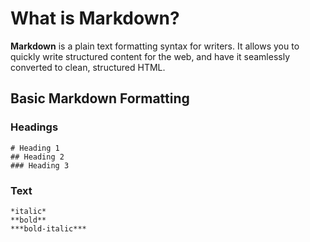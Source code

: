 # What is Markdown?

**Markdown** is a plain text formatting syntax for writers. It allows you to quickly write structured content for the web, and have it seamlessly converted to clean, structured HTML.

## Basic Markdown Formatting

### Headings

```
# Heading 1
## Heading 2
### Heading 3
```

### Text

```
*italic*
**bold**
***bold-italic***
```

